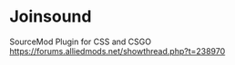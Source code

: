 Joinsound
============

SourceMod Plugin for CSS and CSGO
https://forums.alliedmods.net/showthread.php?t=238970